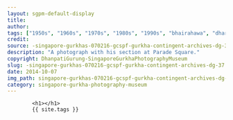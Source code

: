 ```yaml
---
layout: sgpm-default-display
title: 
author: 
tags: ["1950s", "1960s", "1970s", "1980s", "1990s", "bhairahawa", "dharan", "gurkhas", "kathmandu", "nepal", "pokhara", "singapore", "singapore gurkha archive", "singapore gurkha old photographs", "singapore gurkha photography museum", "singapore gurkhas"]
credit: 
source: -singapore-gurkhas-070216-gcspf-gurkha-contingent-archives-dg-37
description: "A photograph with his section at Parade Square."
copyright: DhanpatiGurung-SingaporeGurkhaPhotographyMuseum
slug: -singapore-gurkhas-070216-gcspf-gurkha-contingent-archives-dg-37
date: 2014-10-07
img_path: singapore-gurkhas-070216-gcspf-gurkha-contingent-archives-dg-37.jpg
category: singapore-gurkha-photography-museum
---
```

	 		

	 		<h1></h1>
	 		{{ site.tags }}
	 		
